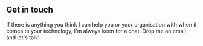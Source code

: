 ## Get in touch
If there is anything you think I can help you or your organisation with when it comes to your technology, I'm always keen for a chat. Drop me an email and let's talk!